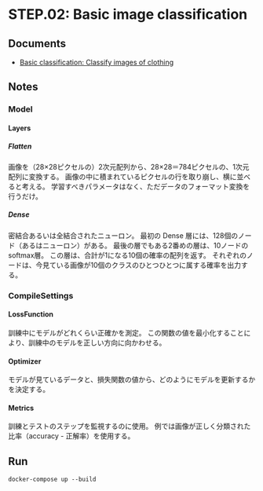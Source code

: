 STEP.02: Basic image classification
===

## Documents
- [Basic classification: Classify images of clothing](https://www.tensorflow.org/tutorials/keras/classification?hl=ja)


## Notes
### Model
#### Layers
##### Flatten
画像を（28×28ピクセルの）2次元配列から、28×28＝784ピクセルの、1次元配列に変換する。
画像の中に積まれているピクセルの行を取り崩し、横に並べると考える。
学習すべきパラメータはなく、ただデータのフォーマット変換を行うだけ。
##### Dense
密結合あるいは全結合されたニューロン。
最初の Dense 層には、128個のノード（あるはニューロン）がある。
最後の層でもある2番めの層は、10ノードのsoftmax層。
この層は、合計が1になる10個の確率の配列を返す。
それぞれのノードは、今見ている画像が10個のクラスのひとつひとつに属する確率を出力する。

### CompileSettings
#### LossFunction
訓練中にモデルがどれくらい正確かを測定。
この関数の値を最小化することにより、訓練中のモデルを正しい方向に向かわせる。
#### Optimizer
モデルが見ているデータと、損失関数の値から、どのようにモデルを更新するかを決定する。
#### Metrics
訓練とテストのステップを監視するのに使用。
例では画像が正しく分類された比率（accuracy - 正解率）を使用する。


## Run
```
docker-compose up --build
```
